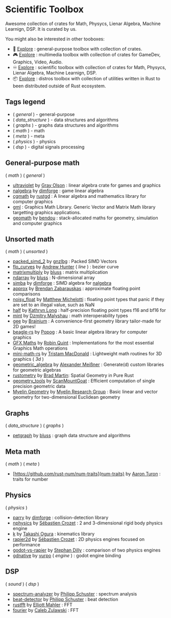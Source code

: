 # Scientific Toolbox

Awesome collection of crates for Math, Physycs, Lienar Algebra, Machine Learnign, DSP. It is curated by us.

You might also be interested in other tooboxes:

- :wrench: [Explore](./toolbox_general.md) : general-purpose toolbox with collection of crates.
- :video_game: [Explore](./toolbox_multimedia.md) : multimedia toolbox with collection of crates for GameDev, Graphics, Video, Audio.
- :infinity: [Explore](./toolbox_science.md) : scientific toolbox with collection of crates for Math, Physycs, Lienar Algebra, Machine Learnign, DSP.
- :package: [Explore](./toolbox_distros.md) : distros toolbox with collection of utilities written in Rust to been distributed outside of Rust ecosystem.

<!-- - []() by []() : -->

## Tags legend

- ( _general_ ) - general-purpose
- ( _data_structure_ ) - data structures and algorithms
- ( _graphs_ ) - graphs data structures and algorithms
- ( _math_ ) - math
- ( _meta_ ) - meta
- ( _physics_ ) - physics
- ( _dsp_ ) - digital signals processing

<!-- qqq : improve tags descriptions -->

## General-purpose math

( _math_ ) ( _general_ )

- [ultraviolet](https://github.com/termhn/ultraviolet) by [Gray Olson](https://github.com/termhn) : linear algebra crate for games and graphics
- [nalgebra](https://github.com/dimforge/nalgebra) by [dimforge](https://github.com/dimforge) : game linear algebra
- [cgmath](https://github.com/rustgd/cgmath) by [rustgd](https://github.com/rustgd) : A linear algebra and mathematics library for computer graphics
- [gml](https://lib.rs/crates/gml) : Graphics Math Library. Generic Vector and Matrix Math library targetting graphics applications.
- [geomath](https://github.com/samibendou/geomath) by [bendou](https://github.com/samibendou) : stack-allocated maths for geometry, simulation and computer graphics

## Unsorted math

( _math_ ) ( _unsorted_ )

- [packed_simd_2](https://github.com/rust-lang/packed_simd) by [gnzlbg](https://github.com/gnzlbg) : Packed SIMD Vectors
- [flo_curves](https://github.com/Logicalshift/flo_curves) by [Andrew Hunter](https://github.com/Logicalshift) ( _line_ ) : bezier curve
- [matrixmultiply](https://github.com/bluss/matrixmultiply) by [bluss](https://github.com/bluss) : matrix multiplication
- [ndarray](https://github.com/bluss/ndarray) by [bluss](https://github.com/bluss) : N-dimensional array
- [simba](https://github.com/dimforge/simba) by [dimforge](https://github.com/dimforge) : SIMD algebra for [nalgebra](https://github.com/dimforge/nalgebra)
- [approx](https://github.com/brendanzab/approx) by [Brendan Zabarauskas](https://github.com/brendanzab) : approximate floating point comparisons
- [noisy_float](https://github.com/SergiusIW/noisy_float-rs) by [Matthew Michelotti](https://github.com/SergiusIW) : floating point types that panic if they are set to an illegal value, such as NaN
- [half](https://github.com/starkat99/half-rs) by [Kathryn Long](https://github.com/starkat99) : half-precision floating point types f16 and bf16 for
- [mint](https://github.com/kvark/mint) by [Dzmitry Malyshau](https://github.com/kvark) : math interoperability types
- [gee](https://github.com/brainiumllc/gee) by [Brainium](https://github.com/brainiumllc) : A convenience-first geometry library tailor-made for 2D games!
- [beagle-rs](https://github.com/popog/beagle-rs) by [Popog](https://github.com/popog) : A basic linear algebra library for computer graphics
- [GFX Maths](https://github.com/rob2309/gfx-maths-rs) by [Robin Quint](https://github.com/rob2309) : Implementations for the most essential Graphics Math operations
- [mini-math-rs](https://github.com/swiftcoder/mini-math-rs) by [Tristam MacDonald](https://github.com/swiftcoder) : Lightweight math routines for 3D graphics ( _3d_ )
- [geometric_algebra](https://github.com/lichtso/geometric_algebra) by [Alexander Meißner](https://github.com/lichtso) : Generate(d) custom libraries for geometric algebras
- [rustometry](https://github.com/bradmartin333/rustometry) by [Brad Martin](https://github.com/bradmartin333): Spatial Geometry in Pure Rust
- [geometry_tools](https://github.com/scanmountgoat/geometry_tools) by [ScanMountGoat](https://github.com/scanmountgoat) : Efficient computation of single precision geometric data
- [Myelin Geometry](https://github.com/myelin-ai/geometry) by [Myelin Research Group](https://github.com/myelin-ai) : Basic linear and vector geometry for two-dimensional Euclidean geometry

## Graphs

( _data_structure_ ) ( _graphs_ )

- [petgraph](https://github.com/petgraph/petgraph) by [bluss](https://github.com/bluss) : graph data structure and algorithms

## Meta math

( _math_ ) ( _meta_ )

- [https://github.com/rust-num/num-traits](num-traits) by [Aaron Turon](https://github.com/aturon) : traits for number

## Physics

( _physics_ )

- [parry](https://github.com/dimforge/parry) by [dimforge](https://github.com/dimforge) : collision-detection library
- [nphysics](https://github.com/dimforge/nphysics) by [Sébastien Crozet](https://github.com/sebcrozet) : 2 and 3-dimensional rigid body physics engine
- [k](https://github.com/openrr/k) by [Takashi Ogura](https://github.com/OTL) : kinematics library
- [rapier2d](https://github.com/dimforge/rapier) by [Sébastien Crozet](https://github.com/sebcrozet) : 2D physics engines focused on performance
- [godot-vs-rapier](https://github.com/extrawurst/godot-vs-rapier) by [Stephan Dilly](https://github.com/extrawurst) : comparison of two physics engines
- [gdnative](https://github.com/godot-rust/godot-rust) by [vurpo](https://github.com/vurpo) ( _engine_ ) : godot engine binding

## DSP

( _sound_ ) ( _dsp_ )

- [spectrum-analyzer](https://github.com/phip1611/spectrum-analyzer) by [Philipp Schuster](https://github.com/phip1611) : spectrum analysis
- [beat-detector](https://github.com/phip1611/beat-detector) by [Philipp Schuster](https://github.com/phip1611) : beat detection
- [rustfft](https://github.com/ejmahler/RustFFT) by [Elliott Mahler](https://github.com/ejmahler) : FFT
- [fourier](https://github.com/calebzulawski/fourier) by [Caleb Zulawski](https://github.com/calebzulawski) : FFT

